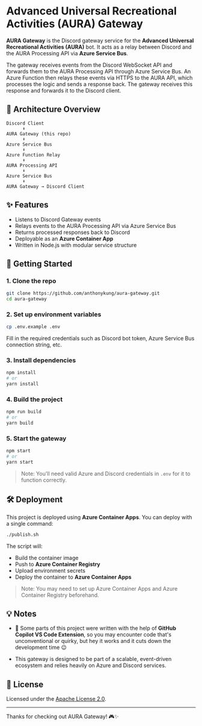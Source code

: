 # Advanced Universal Recreational Activities (AURA) Gateway

**AURA Gateway** is the Discord gateway service for the **Advanced Universal Recreational Activities (AURA)** bot. It acts as a relay between Discord and the AURA Processing API via **Azure Service Bus**.

The gateway receives events from the Discord WebSocket API and forwards them to the AURA Processing API through Azure Service Bus. An Azure Function then relays these events via HTTPS to the AURA API, which processes the logic and sends a response back. The gateway receives this response and forwards it to the Discord client.

## 🧭 Architecture Overview

```
Discord Client
      ⬇
AURA Gateway (this repo)
      ⬇
Azure Service Bus
      ⬇
Azure Function Relay
      ⬇
AURA Processing API
      ⬇
Azure Service Bus
      ⬇
AURA Gateway → Discord Client
```

## ✨ Features

- Listens to Discord Gateway events
- Relays events to the AURA Processing API via Azure Service Bus
- Returns processed responses back to Discord
- Deployable as an **Azure Container App**
- Written in Node.js with modular service structure

## 🚀 Getting Started

### 1. Clone the repo

```bash
git clone https://github.com/anthonykung/aura-gateway.git
cd aura-gateway
```

### 2. Set up environment variables

```bash
cp .env.example .env
```

Fill in the required credentials such as Discord bot token, Azure Service Bus connection string, etc.

### 3. Install dependencies

```bash
npm install
# or
yarn install
```

### 4. Build the project

```bash
npm run build
# or
yarn build
```

### 5. Start the gateway

```bash
npm start
# or
yarn start
```

> Note: You'll need valid Azure and Discord credentials in `.env` for it to function correctly.

## 🛠 Deployment

This project is deployed using **Azure Container Apps**. You can deploy with a single command:

```bash
./publish.sh
```

The script will:
- Build the container image
- Push to **Azure Container Registry**
- Upload environment secrets
- Deploy the container to **Azure Container Apps**

> Note: You may need to set up Azure Container Apps and Azure Container Registry beforehand.

## 💡 Notes

- 🤖 Some parts of this project were written with the help of **GitHub Copilot VS Code Extension**, so you may encounter code that's unconventional or quirky, but hey it works and it cuts down the development time 😉

- This gateway is designed to be part of a scalable, event-driven ecosystem and relies heavily on Azure and Discord services.

## 📄 License

Licensed under the [Apache License 2.0](https://www.apache.org/licenses/LICENSE-2.0).

---

Thanks for checking out AURA Gateway! 🎮✨